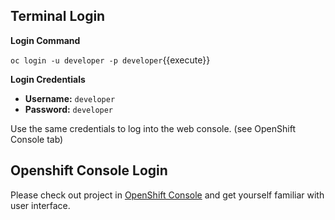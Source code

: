 ## Terminal Login

**Login Command**

``oc login -u developer -p developer``{{execute}}

**Login Credentials**

* **Username:** ``developer``
* **Password:** ``developer``

Use the same credentials to log into the web console. (see OpenShift Console tab)

## Openshift Console Login

Please check out project in [OpenShift Console](https://[[HOST_SUBDOMAIN]]-8443-[[KATACODA_HOST]].environments.katacoda.com/console/project/mlflow-sandbox/overview) and get yourself familiar with user interface.